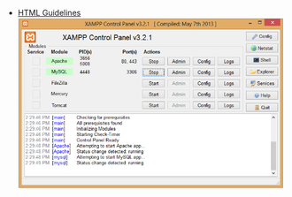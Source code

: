 * [HTML Guidelines](http://github.com/webonise/Front-End/blob/master/HTML-Guidelines.md)
![alt tag](images/Untitled-1.jpg)